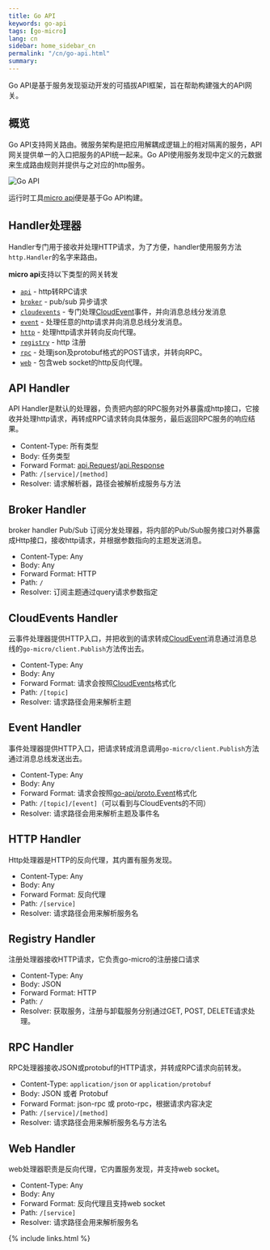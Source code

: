 ```yaml
---
title: Go API
keywords: go-api
tags: [go-micro]
lang: cn
sidebar: home_sidebar_cn
permalink: "/cn/go-api.html"
summary: 
---
```


Go API是基于服务发现驱动开发的可插拔API框架，旨在帮助构建强大的API网关。

## 概览

Go API支持网关路由。微服务架构是把应用解耦成逻辑上的相对隔离的服务，API网关提供单一的入口把服务的API统一起来。Go API使用服务发现中定义的元数据来生成路由规则并提供与之对应的http服务。

<img src="https://micro.mu/docs/images/go-api.png?v=1" alt="Go API" />

运行时工具[micro api](https://micro.mu/docs/cn/api.html)便是基于Go API构建。

## Handler处理器

Handler专门用于接收并处理HTTP请求，为了方便，handler使用服务方法`http.Handler`的名字来路由。

**micro api**支持以下类型的网关转发

- [`api`](#api-handler) - http转RPC请求
- [`broker`](#broker-handler) - pub/sub 异步请求
- [`cloudevents`](#cloudevents-handler) - 专门处理[CloudEvent](https://github.com/cloudevents/spec)事件，并向消息总线分发消息
- [`event`](#event-handler) - 处理任意的http请求并向消息总线分发消息。
- [`http`](#http-handler) - 处理http请求并转向反向代理。
- [`registry`](#registry-handler) - http 注册
- [`rpc`](#rpc-handler) - 处理json及protobuf格式的POST请求，并转向RPC。
- [`web`](#web-handler) - 包含web socket的http反向代理。

## API Handler

API Handler是默认的处理器，负责把内部的RPC服务对外暴露成http接口，它接收并处理http请求，再转成RPC请求转向具体服务，最后返回RPC服务的响应结果。

- Content-Type: 所有类型
- Body: 任务类型
- Forward Format: [api.Request](https://github.com/micro/go-micro/blob/master/api/proto/api.proto#L11)/[api.Response](https://github.com/micro/go-micro/blob/master/api/proto/api.proto#L21)
- Path: `/[service]/[method]`
- Resolver: 请求解析器，路径会被解析成服务与方法

## Broker Handler

broker handler Pub/Sub 订阅分发处理器，将内部的Pub/Sub服务接口对外暴露成Http接口，接收http请求，并根据参数指向的主题发送消息。

- Content-Type: Any
- Body: Any
- Forward Format: HTTP
- Path: `/`
- Resolver: 订阅主题通过query请求参数指定

## CloudEvents Handler

云事件处理器提供HTTP入口，并把收到的请求转成[CloudEvent](https://github.com/cloudevents/spec)消息通过消息总线的`go-micro/client.Publish`方法传出去。

- Content-Type: Any
- Body: Any
- Forward Format: 请求会按照[CloudEvents](https://github.com/cloudevents/spec)格式化
- Path: `/[topic]`
- Resolver: 请求路径会用来解析主题

## Event Handler

事件处理器提供HTTP入口，把请求转成消息调用`go-micro/client.Publish`方法通过消息总线发送出去。

- Content-Type: Any
- Body: Any
- Forward Format: 请求会按照[go-api/proto.Event](https://github.com/micro/go-api/blob/master/proto/api.proto#L28L39)格式化
- Path: `/[topic]/[event]`（可以看到与CloudEvents的不同）
- Resolver: 请求路径会用来解析主题及事件名

## HTTP Handler

Http处理器是HTTP的反向代理，其内置有服务发现。

- Content-Type: Any
- Body: Any
- Forward Format: 反向代理
- Path: `/[service]`
- Resolver: 请求路径会用来解析服务名

## Registry Handler

注册处理器接收HTTP请求，它负责go-micro的注册接口请求

- Content-Type: Any
- Body: JSON
- Forward Format: HTTP
- Path: `/`
- Resolver: 获取服务，注册与卸载服务分别通过GET, POST, DELETE请求处理。

## RPC Handler

RPC处理器接收JSON或protobuf的HTTP请求，并转成RPC请求向前转发。

- Content-Type: `application/json` or `application/protobuf`
- Body: JSON 或者 Protobuf
- Forward Format: json-rpc 或 proto-rpc，根据请求内容决定
- Path: `/[service]/[method]`
- Resolver: 请求路径会用来解析服务名与方法名

## Web Handler

web处理器职责是反向代理，它内置服务发现，并支持web socket。

- Content-Type: Any
- Body: Any
- Forward Format: 反向代理且支持web socket
- Path: `/[service]`
- Resolver: 请求路径会用来解析服务名

{% include links.html %}
